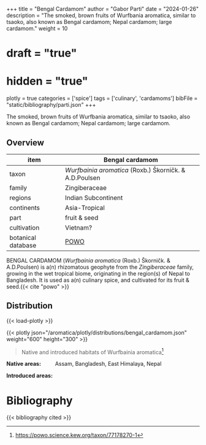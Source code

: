 +++
title = "Bengal Cardamom"
author = "Gabor Parti"
date = "2024-01-26"
description = "The smoked, brown fruits of Wurfbania aromatica, similar to tsaoko, also known as Bengal cardamom; Nepal cardamom; large cardamom."
weight = 10
# draft = "true"
# hidden = "true"
plotly = true
categories = ['spice']
tags = ['culinary', 'cardamoms']
bibFile = "static/bibliography/parti.json"
+++

The smoked, brown fruits of Wurfbania aromatica, similar to tsaoko, also known as Bengal cardamom; Nepal cardamom; large cardamom.

<center>



</center>

## Overview

|       item       |                    Bengal cardamom                   |
|------------------|------------------------------------------------------|
|       taxon      |*Wurfbainia aromatica* (Roxb.) Škorničk. & A.D.Poulsen|
|      family      |                     Zingiberaceae                    |
|      regions     |                  Indian Subcontinent                 |
|    continents    |                     Asia-Tropical                    |
|       part       |                     fruit & seed                     |
|    cultivation   |                       Vietnam?                       |
|botanical database| [POWO](https://powo.science.kew.org/taxon/77178270-1)|

BENGAL CARDAMOM (*Wurfbainia aromatica* (Roxb.) Škorničk. & A.D.Poulsen) is a(n) rhizomatous geophyte from the *Zingiberaceae* family, growing in the wet tropical biome, originating in the region(s) of Nepal to Bangladesh. It is used as a(n) culinary spice, and cultivated for its fruit & seed.{{< cite "powo" >}}



## Distribution

{{< load-plotly >}}

{{< plotly json="/aromatica/plotly/distributions/bengal_cardamom.json" weight="600" height="300" >}}

>Native and introduced habitats of Wurfbainia aromatica[^powo]

[^powo]: https://powo.science.kew.org/taxon/77178270-1

<p style="text-align:left;">

**Native areas:** &ensp; &ensp; &ensp; Assam, Bangladesh, East Himalaya, Nepal

**Introduced areas:** 

</p>



# Bibliography

{{< bibliography cited >}}

